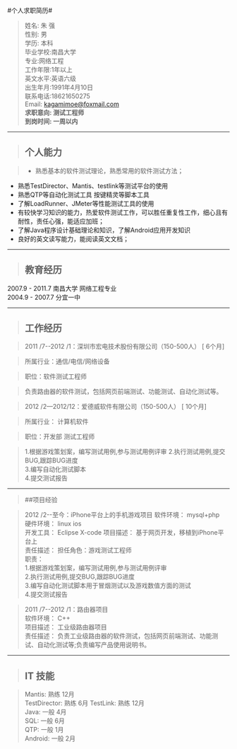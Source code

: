 #个人求职简历#

> 姓名: 朱 强	  
性别: 男	 
学历: 本科 	 
毕业学校:南昌大学  
> 专业:网络工程	   		  
工作年限:1年以上  
英文水平:英语六级	
出生年月:1991年4月10日  
联系电话:18621650275	 
Email: kagamimoe@foxmail.com  
>**求职意向: 测试工程师**  
>**到岗时间: 一周以内**

----------

>## 个人能力 	 

>- 熟悉基本的软件测试理论，熟悉常用的软件测试方法； 
- 熟悉TestDirector、Mantis、testlink等测试平台的使用
- 熟悉QTP等自动化测试工具 按键精灵等脚本工具  
- 了解LoadRunner、JMeter等性能测试工具的使用 
- 有较快学习知识的能力，热爱软件测试工作，可以胜任重复性工作，细心且有耐性，责任心强，能适应加班；
- 了解Java程序设计基础理论和知识，了解Android应用开发知识
- 良好的英文读写能力，能阅读英文文档； 

----------
>## 教育经历
2007.9 - 2011.7  南昌大学 网络工程专业  
2004.9 - 2007.7  分宜一中 

----------


>## 工作经历 	

>2011 /7--2012 /1：深圳市宏电技术股份有限公司（150-500人） [ 6个月]

>所属行业：通信/电信/网络设备

>职位：软件测试工程师

>负责路由器的软件测试，包括网页前端测试、功能测试、自动化测试等。

>2012 /2—2012/12：爱德威软件有限公司（150-500人） [ 10个月]

>所属行业：	计算机软件

>职位：开发部	测试工程师

>1.根据游戏策划案，编写测试用例,参与测试用例评审 
>2.执行测试用例,提交BUG,跟踪BUG进度  
>3.编写自动化测试脚本  
>4.提交测试报告

-------------

>##项目经验

> 2012 /2--至今：iPhone平台上的手机游戏项目 
软件环境：	mysql+php  
硬件环境：	linux ios  
开发工具：	Eclipse  X-code
项目描述：	基于网页开发，移植到iPhone平台上  
责任描述：	担任角色：游戏测试工程师   
职责：   
1.根据游戏策划案，编写测试用例,参与测试用例评审   
2.执行测试用例,提交BUG,跟踪BUG进度   
3.编写自动化测试脚本用于冒烟测试以及游戏数值方面的测试   
4.提交测试报告  

> 2011 /7--2012 /1：路由器项目  
软件环境：	C++  
项目描述：	工业级路由器项目  
责任描述：	负责工业级路由器的软件测试，包括网页前端测试、功能测试、自动化测试等;负责编写产品使用说明书。 

-------------

>## IT 技能 ##

>Mantis:	     熟练	   12月	   
TestDirector:	熟练	6月 
TestLink:  熟练  12月  
Java:	  一般	4月  
SQL:  	  一般	6月  
QTP:	      一般	1月   
Android:   一般 2月  
